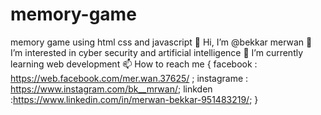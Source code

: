 # memory-game
memory game using html css and javascript
👋 Hi, I’m @bekkar merwan
👀 I’m interested in cyber security and artificial intelligence
🌱 I’m currently learning web development
📫 How to reach me { facebook : https://web.facebook.com/mer.wan.37625/ ; instagrame : https://www.instagram.com/bk__mrwan/; linkden :https://www.linkedin.com/in/merwan-bekkar-951483219/; }
